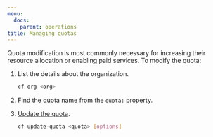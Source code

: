 ```yaml
---
menu:
  docs:
    parent: operations
title: Managing quotas
---
```


Quota modification is most commonly necessary for increasing their resource allocation or enabling paid services. To modify the quota:

1. List the details about the organization.

    ```bash
    cf org <org>
    ```

1. Find the quota name from the `quota:` property.
1. [Update the quota](https://docs.cloudfoundry.org/adminguide/quota-plans.html#update-quota).

    ```bash
    cf update-quota <quota> [options]
    ```
